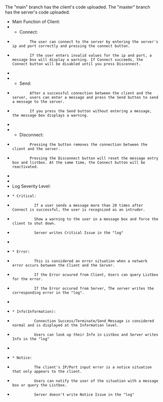 The "main" branch has the client's code uploaded.
The "master" branch has the server's code uploaded.

* Main Function of Client: 
*   * Connect: 
*             The user can connect to the server by entering the server's ip and port correctly and pressing the connect button. 
*             If the user enters invalid values for the ip and port, a message box will display a warning. If Connect succeeds, the Connect button will be disabled until you press Disconnect.
*
*   * Send: 
*             After a successful connection between the client and the server, users can enter a message and press the Send button to send a message to the server. 
*             If you press the Send button without entering a message, the message box displays a warning.
*
*   * Disconnect: 
*             Pressing the button removes the connection between the client and the server. 
*             Pressing the Disconnect button will reset the message entry box and listbox. At the same time, the Connect button will be reactivated.
*             
* 
* Log Severity Level:
*     * Critical:
*               If a user sends a message more than 20 times after Connect is successful, the user is recognized as an intruder. 
*               Show a warning to the user in a message box and force the client to shut down.
*               Server writes Critical Issue in the "log"
*               
*     * Error:
*               This is considered an error situation when a network error occurs between the Client and the Server. 
*               If the Error ocuured from Client, Users can query Listbox for the error.
*               If the Error occured from Server, The server writes the corresponding error in the "log". 
*               
*     * Info(Information):
*               Connection Success/Terminate/Send Message is considered normal and is displayed at the Information level. 
*               Users can look up their Info in Listbox and Server writes Info in the "log"
*               
*     * Notice:
*               The client's IP/Port input error is a notice situation that only appears to the client. 
*               Users can notify the user of the situation with a message box or query the Listbox.
*               Server doesn't write Notice Issue in the "log"
